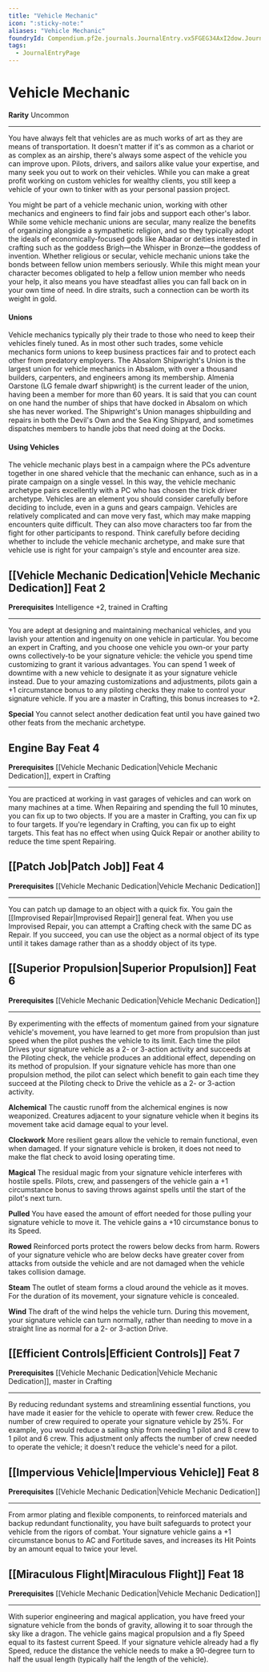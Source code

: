 ```yaml
---
title: "Vehicle Mechanic"
icon: ":sticky-note:"
aliases: "Vehicle Mechanic"
foundryId: Compendium.pf2e.journals.JournalEntry.vx5FGEG34AxI2dow.JournalEntryPage.Q72YDLPh0urLfWPm
tags:
  - JournalEntryPage
---
```


# Vehicle Mechanic
**Rarity** Uncommon

* * *

You have always felt that vehicles are as much works of art as they are means of transportation. It doesn't matter if it's as common as a chariot or as complex as an airship, there's always some aspect of the vehicle you can improve upon. Pilots, drivers, and sailors alike value your expertise, and many seek you out to work on their vehicles. While you can make a great profit working on custom vehicles for wealthy clients, you still keep a vehicle of your own to tinker with as your personal passion project.

You might be part of a vehicle mechanic union, working with other mechanics and engineers to find fair jobs and support each other's labor. While some vehicle mechanic unions are secular, many realize the benefits of organizing alongside a sympathetic religion, and so they typically adopt the ideals of economically-focused gods like Abadar or deities interested in crafting such as the goddess Brigh—the Whisper in Bronze—the goddess of invention. Whether religious or secular, vehicle mechanic unions take the bonds between fellow union members seriously. While this might mean your character becomes obligated to help a fellow union member who needs your help, it also means you have steadfast allies you can fall back on in your own time of need. In dire straits, such a connection can be worth its weight in gold.

#### Unions

Vehicle mechanics typically ply their trade to those who need to keep their vehicles finely tuned. As in most other such trades, some vehicle mechanics form unions to keep business practices fair and to protect each other from predatory employers. The Absalom Shipwright's Union is the largest union for vehicle mechanics in Absalom, with over a thousand builders, carpenters, and engineers among its membership. Almenia Oarstone (LG female dwarf shipwright) is the current leader of the union, having been a member for more than 60 years. It is said that you can count on one hand the number of ships that have docked in Absalom on which she has never worked. The Shipwright's Union manages shipbuilding and repairs in both the Devil's Own and the Sea King Shipyard, and sometimes dispatches members to handle jobs that need doing at the Docks.

#### Using Vehicles

The vehicle mechanic plays best in a campaign where the PCs adventure together in one shared vehicle that the mechanic can enhance, such as in a pirate campaign on a single vessel. In this way, the vehicle mechanic archetype pairs excellently with a PC who has chosen the trick driver archetype. Vehicles are an element you should consider carefully before deciding to include, even in a guns and gears campaign. Vehicles are relatively complicated and can move very fast, which may make mapping encounters quite difficult. They can also move characters too far from the fight for other participants to respond. Think carefully before deciding whether to include the vehicle mechanic archetype, and make sure that vehicle use is right for your campaign's style and encounter area size.

## [[Vehicle Mechanic Dedication|Vehicle Mechanic Dedication]] Feat 2

**Prerequisites** Intelligence +2, trained in Crafting

* * *

You are adept at designing and maintaining mechanical vehicles, and you lavish your attention and ingenuity on one vehicle in particular. You become an expert in Crafting, and you choose one vehicle you own-or your party owns collectively-to be your signature vehicle: the vehicle you spend time customizing to grant it various advantages. You can spend 1 week of downtime with a new vehicle to designate it as your signature vehicle instead. Due to your amazing customizations and adjustments, pilots gain a +1 circumstance bonus to any piloting checks they make to control your signature vehicle. If you are a master in Crafting, this bonus increases to +2.

**Special** You cannot select another dedication feat until you have gained two other feats from the mechanic archetype.

## Engine Bay Feat 4

**Prerequisites** [[Vehicle Mechanic Dedication|Vehicle Mechanic Dedication]], expert in Crafting

* * *

You are practiced at working in vast garages of vehicles and can work on many machines at a time. When Repairing and spending the full 10 minutes, you can fix up to two objects. If you are a master in Crafting, you can fix up to four targets. If you're legendary in Crafting, you can fix up to eight targets. This feat has no effect when using Quick Repair or another ability to reduce the time spent Repairing.

## [[Patch Job|Patch Job]] Feat 4

**Prerequisites** [[Vehicle Mechanic Dedication|Vehicle Mechanic Dedication]]

* * *

You can patch up damage to an object with a quick fix. You gain the [[Improvised Repair|Improvised Repair]] general feat. When you use Improvised Repair, you can attempt a Crafting check with the same DC as Repair. If you succeed, you can use the object as a normal object of its type until it takes damage rather than as a shoddy object of its type.

## [[Superior Propulsion|Superior Propulsion]] Feat 6

**Prerequisites** [[Vehicle Mechanic Dedication|Vehicle Mechanic Dedication]]

* * *

By experimenting with the effects of momentum gained from your signature vehicle's movement, you have learned to get more from propulsion than just speed when the pilot pushes the vehicle to its limit. Each time the pilot Drives your signature vehicle as a 2- or 3-action activity and succeeds at the Piloting check, the vehicle produces an additional effect, depending on its method of propulsion. If your signature vehicle has more than one propulsion method, the pilot can select which benefit to gain each time they succeed at the Piloting check to Drive the vehicle as a 2- or 3-action activity.

**Alchemical** The caustic runoff from the alchemical engines is now weaponized. Creatures adjacent to your signature vehicle when it begins its movement take acid damage equal to your level.

**Clockwork** More resilient gears allow the vehicle to remain functional, even when damaged. If your signature vehicle is broken, it does not need to make the flat check to avoid losing operating time.

**Magical** The residual magic from your signature vehicle interferes with hostile spells. Pilots, crew, and passengers of the vehicle gain a +1 circumstance bonus to saving throws against spells until the start of the pilot's next turn.

**Pulled** You have eased the amount of effort needed for those pulling your signature vehicle to move it. The vehicle gains a +10 circumstance bonus to its Speed.

**Rowed** Reinforced ports protect the rowers below decks from harm. Rowers of your signature vehicle who are below decks have greater cover from attacks from outside the vehicle and are not damaged when the vehicle takes collision damage.

**Steam** The outlet of steam forms a cloud around the vehicle as it moves. For the duration of its movement, your signature vehicle is concealed.

**Wind** The draft of the wind helps the vehicle turn. During this movement, your signature vehicle can turn normally, rather than needing to move in a straight line as normal for a 2- or 3-action Drive.

## [[Efficient Controls|Efficient Controls]] Feat 7

**Prerequisites** [[Vehicle Mechanic Dedication|Vehicle Mechanic Dedication]], master in Crafting

* * *

By reducing redundant systems and streamlining essential functions, you have made it easier for the vehicle to operate with fewer crew. Reduce the number of crew required to operate your signature vehicle by 25%. For example, you would reduce a sailing ship from needing 1 pilot and 8 crew to 1 pilot and 6 crew. This adjustment only affects the number of crew needed to operate the vehicle; it doesn't reduce the vehicle's need for a pilot.

## [[Impervious Vehicle|Impervious Vehicle]] Feat 8

**Prerequisites** [[Vehicle Mechanic Dedication|Vehicle Mechanic Dedication]]

* * *

From armor plating and flexible components, to reinforced materials and backup redundant functionality, you have built safeguards to protect your vehicle from the rigors of combat. Your signature vehicle gains a +1 circumstance bonus to AC and Fortitude saves, and increases its Hit Points by an amount equal to twice your level.

## [[Miraculous Flight|Miraculous Flight]] Feat 18

**Prerequisites** [[Vehicle Mechanic Dedication|Vehicle Mechanic Dedication]]

* * *

With superior engineering and magical application, you have freed your signature vehicle from the bonds of gravity, allowing it to soar through the sky like a dragon. The vehicle gains magical propulsion and a fly Speed equal to its fastest current Speed. If your signature vehicle already had a fly Speed, reduce the distance the vehicle needs to make a 90-degree turn to half the usual length (typically half the length of the vehicle).